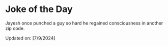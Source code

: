 # Joke of the Day

<!-- #joke -->
Jayesh once punched a guy so hard he regained consciousness in another zip code.

Updated on: [7/9/2024]
<!-- #jokeEnd -->